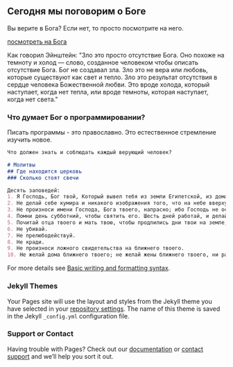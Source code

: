 ## Сегодня мы поговорим о Боге 

Вы верите в Бога? Если нет, то просто посмотрите на него.

[посмотреть на Бога](https://github.com/verschiedenermist/verschiedenermist.github.io/blob/main/%D0%B1%D0%BE%D0%B3.jpg) 

Как говорил Эйнштейн: "Зло это просто отсутствие Бога. Оно похоже на темноту и холод — слово, созданное человеком чтобы описать отсутствие Бога. Бог не создавал зла. Зло это не вера или любовь, которые существуют как свет и тепло.
Зло это результат отсутствия в сердце человека Божественной любви. Это вроде холода, который наступает, когда нет тепла, или вроде темноты, которая наступает, когда нет света."


### Что думает Бог о программировании?

Писать программы - это православно. Это естественное стремление изучить новое.

```markdown
Что должен знать и соблюдать каждый верующий человек? 

# Молитвы 
## Где находится церковь 
### Сколько стоят свечи

Десять заповедей:
1. Я Господь, Бог твой, Который вывел тебя из земли Египетской, из дома рабства, да не будет у тебя других богов пред лицом Моим.
2. Не делай себе кумира и никакого изображения того, что на небе вверху, что на земле внизу, и что в воде ниже земли. Не поклоняйся им и не служи им; ибо Я Господь, Бог твой, Бог ревнитель, наказывающий детей за вину отцов до третьего и четвёртого рода, ненавидящих Меня, и творящий милость до тысячи родов любящим Меня и соблюдающим заповеди Мои.
3. Не произноси имени Господа, Бога твоего, напрасно; ибо Господь не оставит без наказания того, кто произносит имя Его напрасно.
4. Помни день субботний, чтобы святить его. Шесть дней работай, и делай всякие дела твои; а день седьмой — суббота Господу, Богу твоему: не делай в оный никакого дела ни ты, ни сын твой, ни дочь твоя, ни раб твой, ни рабыня твоя, ни скот твой, ни пришелец, который в жилищах твоих. Ибо в шесть дней создал 5. Господь небо и землю, море и все, что в них; а в день седьмой почил. Посему благословил Господь день субботний и освятил его.
5. Почитай отца твоего и мать твою, чтобы продлились дни твои на земле, которую Господь, Бог твой, дает тебе.
6. Не убивай.
7. Не прелюбодействуй.
8. Не кради.
9. Не произноси ложного свидетельства на ближнего твоего.
10. Не желай дома ближнего твоего; не желай жены ближнего твоего, ни раба его, ни рабыни его, ни вола его, ни осла его, ничего, что у ближнего твоего.

```

For more details see [Basic writing and formatting syntax](https://docs.github.com/en/github/writing-on-github/getting-started-with-writing-and-formatting-on-github/basic-writing-and-formatting-syntax).

### Jekyll Themes

Your Pages site will use the layout and styles from the Jekyll theme you have selected in your [repository settings](https://github.com/verschiedenermist/verschiedenermist.github.io/settings/pages). The name of this theme is saved in the Jekyll `_config.yml` configuration file.

### Support or Contact

Having trouble with Pages? Check out our [documentation](https://docs.github.com/categories/github-pages-basics/) or [contact support](https://support.github.com/contact) and we’ll help you sort it out.
